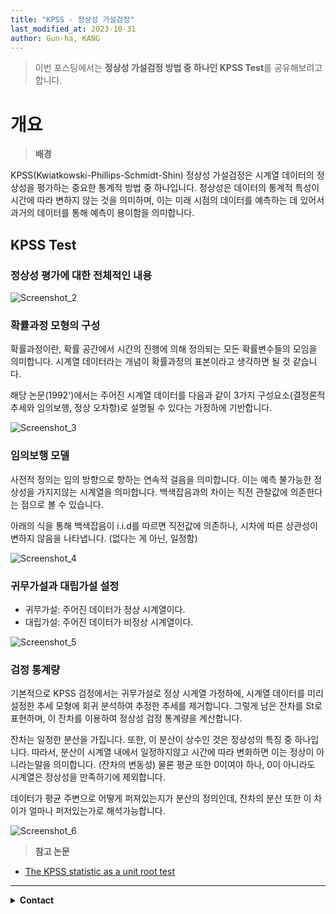 ```yaml
---
title: "KPSS - 정상성 가설검정"
last_modified_at: 2023-10-31
author: Gun-ha, KANG
---
```

> 이번 포스팅에서는 **정상성 가설검정 방법 중 하나인 KPSS Test**를 공유해보려고 합니다.

# **개요**

> **배경**  

KPSS(Kwiatkowski-Phillips-Schmidt-Shin) 정상성 가설검정은 시계열 데이터의 정상성을 평가하는 중요한 통계적 방법 중 하나입니다. 정상성은 데이터의 통계적 특성이 시간에 따라 변하지 않는 것을 의미하며, 이는 미래 시점의 데이터를 예측하는 데 있어서 과거의 데이터를 통해 예측이 용이함을 의미합니다.

## **KPSS Test**

### **정상성 평가에 대한 전체적인 내용**

![Screenshot_2](https://github.com/epozen-dt/epozen-dt.github.io/assets/92897860/be447891-5a2e-43f4-8122-ae5c0dd3250a)


### **확률과정 모형의 구성**
  
확률과정이란, 확률 공간에서 시간의 진행에 의해 정의되는 모든 확률변수들의 모임을 의미합니다. 시계열 데이터라는 개념이 확률과정의 표본이라고 생각하면 될 것 같습니다. 

해당 논문(1992')에서는 주어진 시계열 데이터를 다음과 같이 3가지 구성요소(결정론적 추세와 임의보행, 정상 오차항)로 설명될 수 있다는 가정하에 기반합니다. 

![Screenshot_3](https://github.com/epozen-dt/epozen-dt.github.io/assets/92897860/75f56fe8-b197-434e-96e7-b8988d8dd821)



### **임의보행 모델**
  
사전적 정의는 임의 방향으로 향하는 연속적 걸음을 의미합니다. 이는 예측 불가능한 정상성을 가지지않는 시계열을 의미합니다. 백색잡음과의 차이는 직전 관찰값에 의존한다는 점으로 볼 수 있습니다.

아래의 식을 통해 백색잡음이 i.i.d를 따르면 직전값에 의존하나, 시차에 따른 상관성이 변하지 않음을 나타냅니다. (없다는 게 아닌, 일정함)


![Screenshot_4](https://github.com/epozen-dt/epozen-dt.github.io/assets/92897860/6e6aebde-f000-46da-ac1a-616775654f6e)


### **귀무가설과 대립가설 설정**

* 귀무가설: 주어진 데이터가 정상 시계열이다.
* 대립가설: 주어진 데이터가 비정상 시계열이다.

![Screenshot_5](https://github.com/epozen-dt/epozen-dt.github.io/assets/92897860/ca6ea8af-dc92-48c7-97a9-3e118c026d71)

### **검정 통계량**
  
기본적으로 KPSS 검정에서는 귀무가설로 정상 시계열 가정하에, 시계열 데이터를 미리 설정한 추세 모형에 회귀 분석하여 추정한 추세를 제거합니다. 그렇게 남은 잔차를 St로 표현하며, 이 잔차를 이용하여 정상성 검정 통계량을 계산합니다.

잔차는 일정한 분산을 가집니다. 또한, 이 분산이 상수인 것은 정상성의 특징 중 하나입니다.
따라서, 분산이 시계열 내에서 일정하지않고 시간에 따라 변화하면 이는 정상이 아니라는말을 의미합니다. (잔차의 변동성)
물론 평균 또한 0이여야 하나, 0이 아니라도 시계열은 정상성을 만족하기에 제외합니다.

데이터가 평균 주변으로 어떻게 퍼져있는지가 분산의 정의인데, 잔차의 분산 또한 이 차이가 얼마나 퍼저있는가로 해석가능합니다.


![Screenshot_6](https://github.com/epozen-dt/epozen-dt.github.io/assets/92897860/b8de4c0f-692d-4786-bdca-0971f2f53d0e)


> **참고 논문**  

* [The KPSS statistic as a unit root test](https://www.sciencedirect.com/science/article/abs/pii/016517659290023R)

---

<details>
  <summary><b>Contact</b></summary>

<b>Author. </b>KangGunha

<b>Email. </b>zxcvbnm9931@epozen.com

</details>
